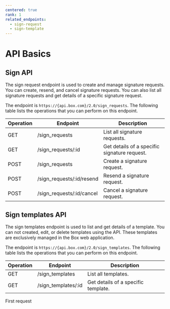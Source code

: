 ```yaml
---
centered: true
rank: 1
related_endpoints:
  - sign-request
  - sign-template
---
```


# API Basics

## Sign API

The sign request endpoint is used to create and manage signature requests. 
You can create, resend, and cancel signature requests. 
You can also list all signature requests and get details 
of a specific signature request.

The endpoint is `https://{api.box.com}/2.0/sign_requests`.
The following table lists the operations that you can perform on this endpoint.

| Operation | Endpoint | Description |
| --- | --- | --- |
| GET | /sign_requests | List all signature requests. |
| GET | /sign_requests/:id | Get details of a specific signature request. |
| POST | /sign_requests | Create a signature request. |
| POST | /sign_requests/:id/resend | Resend a signature request. |
| POST | /sign_requests/:id/cancel | Cancel a signature request. |

## Sign templates API

The sign templates endpoint is used to list and get details of a template.
You can not created, edit, or delete templates using the API. These templates 
are exclusively managed in the Box web application.

The endpoint is `https://{api.box.com}/2.0/sign_templates`.
The following table lists the operations that you can perform on this endpoint.

| Operation | Endpoint | Description |
| --- | --- | --- |
| GET | /sign_templates | List all templates. |
| GET | /sign_templates/:id | Get details of a specific template. |

<Next>First request</Next>